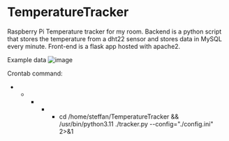 # TemperatureTracker
Raspberry Pi Temperature tracker for my room. Backend is a python script that stores the temperature from a dht22 sensor and stores data in MySQL every minute. Front-end is a flask app hosted with apache2.

Example data
![image](https://github.com/steffandrosinos/TemperatureTracker/assets/39098140/a45c617f-b030-4162-a505-4f915ee8927b)


Crontab command:
* * * * * cd /home/steffan/TemperatureTracker && /usr/bin/python3.11 ./tracker.py --config="./config.ini" 2>&1

